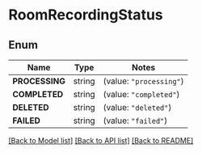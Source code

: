 # RoomRecordingStatus

## Enum
Name | Type | Notes
------------ | ------------- | -------------
**PROCESSING** | string | (value: `"processing"`)
**COMPLETED** | string | (value: `"completed"`)
**DELETED** | string | (value: `"deleted"`)
**FAILED** | string | (value: `"failed"`)


[[Back to Model list]](../README.md#documentation-for-models) [[Back to API list]](../README.md#documentation-for-api-endpoints) [[Back to README]](../README.md)


